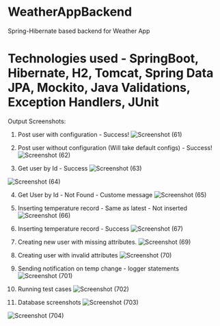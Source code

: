 # WeatherAppBackend
Spring-Hibernate based backend for Weather App

# **Technologies used - SpringBoot, Hibernate, H2, Tomcat, Spring Data JPA, Mockito, Java Validations, Exception Handlers, JUnit**

Output Screenshots:

1. Post user with configuration - Success!
![Screenshot (61)](https://user-images.githubusercontent.com/10485101/188321821-bf943bf6-8246-41e3-80c1-e012ae1515c4.png)

2. Post user without configuration (Will take default configs) - Success!
![Screenshot (62)](https://user-images.githubusercontent.com/10485101/188321874-5d553715-0c30-4972-bb27-37d87b3ff592.png)

3. Get user by Id - Success
![Screenshot (63)](https://user-images.githubusercontent.com/10485101/188321890-42080c8b-f0c2-4775-b29e-8e22c3d030d8.png)

![Screenshot (64)](https://user-images.githubusercontent.com/10485101/188321898-2f69e50b-b700-4202-8fa9-f53b54b9f0da.png)

4. Get User by Id - Not Found - Custome message
![Screenshot (65)](https://user-images.githubusercontent.com/10485101/188321914-b3e9f0cf-936a-49ac-ad5f-45ed83edb8c8.png)

5. Inserting temperature record - Same as latest - Not inserted
![Screenshot (66)](https://user-images.githubusercontent.com/10485101/188321952-178dc10f-01af-40ac-aca9-0f40bbbe2a62.png)

6. Inserting temperature record - Success
![Screenshot (67)](https://user-images.githubusercontent.com/10485101/188321988-de009ae3-aeb5-44f7-a9a1-fcacf0409c03.png)

7. Creating new user with missing attributes.
![Screenshot (69)](https://user-images.githubusercontent.com/10485101/188322006-b7eb1000-6d7d-41d8-9c9f-75a80900a83e.png)

8. Creating user with invalid attributes
![Screenshot (70)](https://user-images.githubusercontent.com/10485101/188322017-c7e7df85-fe16-4d3c-8d16-e4ae84203357.png)

9. Sending notification on temp change - logger statements
![Screenshot (701)](https://user-images.githubusercontent.com/10485101/188322045-ec222e67-f12c-4b75-85e1-722bcccc596c.png)

10. Running test cases
![Screenshot (702)](https://user-images.githubusercontent.com/10485101/188322059-8707e28d-61dd-4d52-9bc5-f45aa730647f.png)

11. Database screenshots
![Screenshot (703)](https://user-images.githubusercontent.com/10485101/188322072-72d60bf0-7e22-402f-8ea0-afa074f6dae3.png)

![Screenshot (704)](https://user-images.githubusercontent.com/10485101/188322076-a743591d-f4cc-47eb-a74e-23059314f8e4.png)

